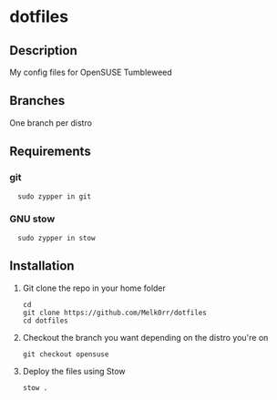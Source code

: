# dotfiles
## Description
My config files for OpenSUSE Tumbleweed

## Branches
One branch per distro

## Requirements
### git
```shell
  sudo zypper in git
```
### GNU stow
```shell
  sudo zypper in stow
```

## Installation
1. Git clone the repo in your home folder
   ```shell
   cd
   git clone https://github.com/Melk0rr/dotfiles
   cd dotfiles
   ```
2. Checkout the branch you want depending on the distro you're on
   ```shell
   git checkout opensuse
   ```
3. Deploy the files using Stow
   ```shell
   stow .
   ```
  
